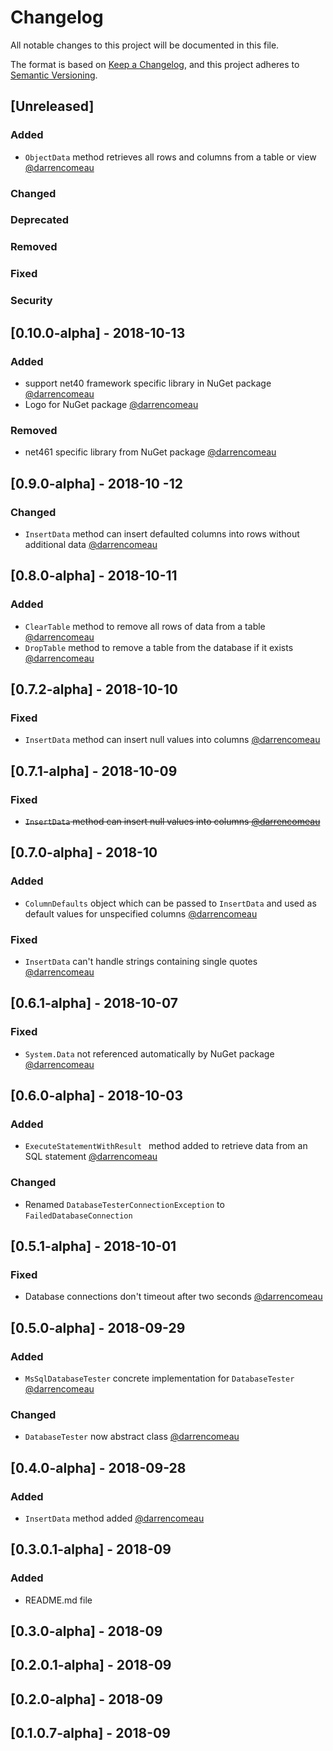 # Changelog
All notable changes to this project will be documented in this file.

The format is based on [Keep a Changelog](https://keepachangelog.com/en/1.0.0/),
and this project adheres to [Semantic Versioning](https://semver.org/spec/v2.0.0.html).

## [Unreleased]
### Added
- `ObjectData` method retrieves all rows and columns from a table or view [@darrencomeau](https://github.com/VulcanAnalytics/DBTester/issues/16)
### Changed
### Deprecated
### Removed
### Fixed
### Security

## [0.10.0-alpha] - 2018-10-13

### Added
- support net40 framework specific library in NuGet package [@darrencomeau](https://github.com/VulcanAnalytics/DBTester/issues/13)
- Logo for NuGet package [@darrencomeau](https://github.com/VulcanAnalytics/DBTester/issues/27)

### Removed
- net461 specific library from NuGet package [@darrencomeau](https://github.com/VulcanAnalytics/DBTester/issues/13)

## [0.9.0-alpha] - 2018-10 -12

### Changed
- `InsertData` method can insert defaulted columns into rows without additional data [@darrencomeau](https://github.com/VulcanAnalytics/DBTester/issues/20)

## [0.8.0-alpha] - 2018-10-11

### Added
- `ClearTable` method to remove all rows of data from a table [@darrencomeau](https://github.com/VulcanAnalytics/DBTester/issues/22)
- `DropTable` method to remove a table from the database if it exists [@darrencomeau](https://github.com/VulcanAnalytics/DBTester/issues/15)

## [0.7.2-alpha] - 2018-10-10

### Fixed
- `InsertData` method can insert null values into columns [@darrencomeau](https://github.com/VulcanAnalytics/DBTester/issues/19)

## [0.7.1-alpha] - 2018-10-09

### Fixed
- ~~`InsertData` method can insert null values into columns [@darrencomeau](https://github.com/VulcanAnalytics/DBTester/issues/19)~~

## [0.7.0-alpha] - 2018-10

### Added
- `ColumnDefaults` object which can be passed to `InsertData` and used as default values for unspecified columns [@darrencomeau](https://github.com/VulcanAnalytics/DBTester/issues/10)

### Fixed
- `InsertData` can't handle strings containing single quotes [@darrencomeau](https://github.com/VulcanAnalytics/DBTester/issues/17)

## [0.6.1-alpha] - 2018-10-07

### Fixed
- `System.Data` not referenced automatically by NuGet package [@darrencomeau](https://github.com/VulcanAnalytics/DBTester/issues/9)

## [0.6.0-alpha] - 2018-10-03

### Added
- `ExecuteStatementWithResult ` method added to retrieve data from an SQL statement [@darrencomeau](https://github.com/VulcanAnalytics/DBTester/issues/7)

### Changed
- Renamed `DatabaseTesterConnectionException` to `FailedDatabaseConnection`

## [0.5.1-alpha] - 2018-10-01

### Fixed
- Database connections don't timeout after two seconds [@darrencomeau](https://github.com/VulcanAnalytics/DBTester/issues/5)

## [0.5.0-alpha] - 2018-09-29

### Added
- `MsSqlDatabaseTester` concrete implementation for `DatabaseTester`  [@darrencomeau](https://github.com/VulcanAnalytics/DBTester/pull/3)

### Changed
- `DatabaseTester` now abstract class  [@darrencomeau](https://github.com/VulcanAnalytics/DBTester/pull/3)

## [0.4.0-alpha] - 2018-09-28

### Added
- `InsertData` method added  [@darrencomeau](https://github.com/VulcanAnalytics/DBTester/pull/2)

## [0.3.0.1-alpha] - 2018-09

### Added
- README.md file

## [0.3.0-alpha] - 2018-09

## [0.2.0.1-alpha] - 2018-09

## [0.2.0-alpha] - 2018-09

## [0.1.0.7-alpha] - 2018-09
